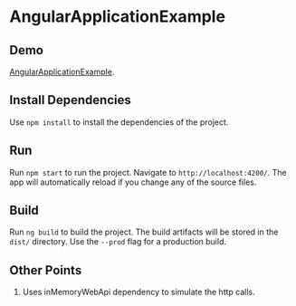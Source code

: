 # AngularApplicationExample

## Demo

[AngularApplicationExample](https://mistrykaran91.github.io/Angular-Application-Example/).

## Install Dependencies

Use `npm install` to install the dependencies of the project.

## Run

Run `npm start` to run the project. Navigate to `http://localhost:4200/`. The app will automatically reload if you change any of the source files.

## Build

Run `ng build` to build the project. The build artifacts will be stored in the `dist/` directory. Use the `--prod` flag for a production build.

## Other Points
1. Uses inMemoryWebApi dependency to simulate the http calls.
